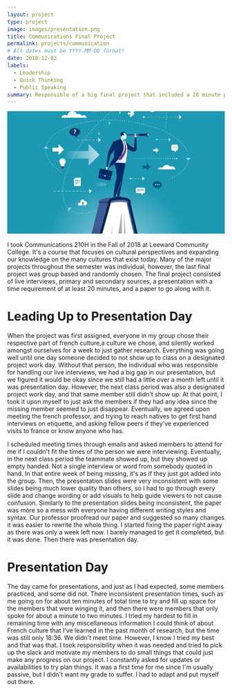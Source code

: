 ```yaml
---
layout: project
type: project
image: images/presentation.png
title: Communications Final Project
permalink: projects/communication
# All dates must be YYYY-MM-DD format!
date: 2018-12-02
labels:
  - Leadership
  - Quick Thinking
  - Public Speaking
summary: Responsible of a big final project that included a 20 minute presentation.
---
```


<img class="ui medium right floated rounded image" src="../images/leadership.jpg">

I took Communications 210H in the Fall of 2018 at Leeward Community College. It's a course that focuses on cultural perspectives and expanding our knowledge on the many cultures that exist today. Many of the major projects throughout the semester was individual, however, the last final project was group based and randomly chosen. The final project consisted of live interviews, primary and secondary sources, a presentation with a time requirement of at least 20 minutes, and a paper to go along with it. 

# Leading Up to Presentation Day #
When the project was first assigned, everyone in my group chose their respective part of french culture,a culture we chose, and silently worked amongst ourselves for a week to just gather research. Everything was going well until one day someone decided to not show up to class on a designated project work day. Without that person, the individual who was responsible for handling our live interviews, we had a big gap in our presentation, but we figured it would be okay since we still had a little over a month left until it was presentation day. However, the next class period was also a designated project work day, and that same member still didn't show up. At that point, I took it upon myself to just ask the members if they had any idea since the missing member seemed to just disappear. Eventually, we agreed upon meeting the french professor, and trying to reach natives to get first hand interviews on etiquette, and asking fellow peers if they've experienced visits to france or know anyone who has.

I scheduled meeting times through emails and asked members to attend for me if I couldn't fit the times of the person we were interviewing. Eventually, in the next class period the teammate showed up, but they showed up empty handed. Not a single interview or word from somebody quoted in hand. In that entire week of being missing, it's as if they just got added into the group. Then, the presentation slides were very inconsistent with some slides being much lower quality than others, so I had to go through every slide and change wording or add visuals to help guide viewers to not cause confusion. Similarly to the presentation slides being inconsistent, the paper was more so a mess with everyone having different writing styles and syntax. Our professor proofread our paper and suggested so many changes it was easier to rewrite the whole thing. I started fixing the paper right away as there was only a week left now. I barely managed to get it completed, but it was done. Then there was presentation day.

# Presentation Day #
The day came for presentations, and just as I had expected, some members practiced, and some did not. There inconsistent presentation times, such as me going on for about ten minutes of total time to try and fill up space for the members that were winging it, and then there were members that only spoke for about a minute to two minutes. I tried my hardest to fill in remaining time with any miscellaneous information I could think of about French culture that I've learned in the past month of research, but the time was still only 18:36. We didn't meet time. However, I know I tried my best and that was that. I took responsibility when it was needed and tried to pick up the slack and motivate my members to do small things that could just make any progress on our project. I constantly asked for updates or availabilities to try plan things. It was a first time for me since I'm usually passive, but I didn't want my grade to suffer. I had to adapt and put myself out there. 
